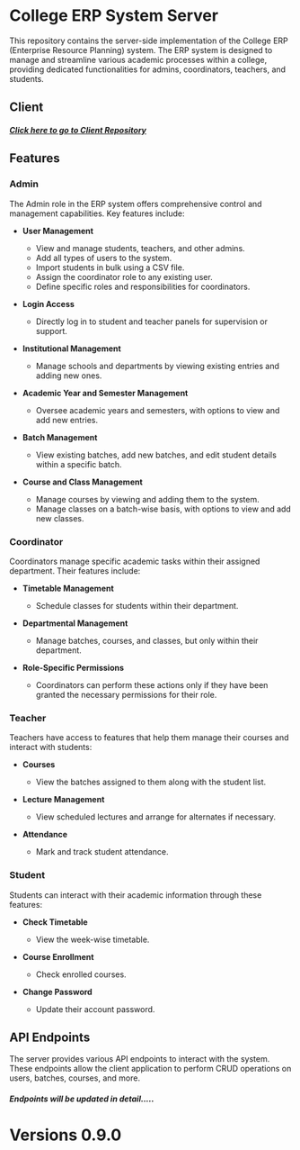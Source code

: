# College ERP System Server

This repository contains the server-side implementation of the College ERP (Enterprise Resource Planning) system. The ERP system is designed to manage and streamline various academic processes within a college, providing dedicated functionalities for admins, coordinators, teachers, and students.

## Client

##### [Click here to go to Client Repository](https://github.com/avmaurya07/ERP-System-Client)

## Features

### Admin

The Admin role in the ERP system offers comprehensive control and management capabilities. Key features include:

- **User Management**
  - View and manage students, teachers, and other admins.
  - Add all types of users to the system.
  - Import students in bulk using a CSV file.
  - Assign the coordinator role to any existing user.
  - Define specific roles and responsibilities for coordinators.

- **Login Access**
  - Directly log in to student and teacher panels for supervision or support.

- **Institutional Management**
  - Manage schools and departments by viewing existing entries and adding new ones.

- **Academic Year and Semester Management**
  - Oversee academic years and semesters, with options to view and add new entries.

- **Batch Management**
  - View existing batches, add new batches, and edit student details within a specific batch.

- **Course and Class Management**
  - Manage courses by viewing and adding them to the system.
  - Manage classes on a batch-wise basis, with options to view and add new classes.

### Coordinator

Coordinators manage specific academic tasks within their assigned department. Their features include:

- **Timetable Management**
  - Schedule classes for students within their department.

- **Departmental Management**
  - Manage batches, courses, and classes, but only within their department.

- **Role-Specific Permissions**
  - Coordinators can perform these actions only if they have been granted the necessary permissions for their role.

### Teacher

Teachers have access to features that help them manage their courses and interact with students:

- **Courses**
  - View the batches assigned to them along with the student list.

- **Lecture Management**
  - View scheduled lectures and arrange for alternates if necessary.

- **Attendance**
  - Mark and track student attendance.

### Student

Students can interact with their academic information through these features:

- **Check Timetable**
  - View the week-wise timetable.

- **Course Enrollment**
  - Check enrolled courses.

- **Change Password**
  - Update their account password.

## API Endpoints

The server provides various API endpoints to interact with the system. These endpoints allow the client application to perform CRUD operations on users, batches, courses, and more.


##### Endpoints will be updated in detail.....
<!-- ### Authentication

- **POST** `/api/auth/login`: Authenticate a user and return a JWT token.
- **POST** `/api/auth/register`: Register a new user (admin, teacher, student).

### User Management

- **GET** `/api/users`: Retrieve a list of users.
- **POST** `/api/users`: Add a new user.
- **PUT** `/api/users/:id`: Update user details.
- **DELETE** `/api/users/:id`: Delete a user.

### Timetable Management

- **GET** `/api/timetable`: Retrieve the timetable for a specific batch or department.
- **POST** `/api/timetable`: Schedule a new class.
- **PUT** `/api/timetable/:id`: Update a scheduled class.
- **DELETE** `/api/timetable/:id`: Delete a scheduled class.

### Academic Management

- **GET** `/api/academic`: Retrieve academic years and semesters.
- **POST** `/api/academic`: Add a new academic year or semester.
- **PUT** `/api/academic/:id`: Update academic year or semester details.
- **DELETE** `/api/academic/:id`: Delete an academic year or semester.

### Batch Management

- **GET** `/api/batches`: Retrieve a list of batches.
- **POST** `/api/batches`: Add a new batch.
- **PUT** `/api/batches/:id`: Update batch details.
- **DELETE** `/api/batches/:id`: Delete a batch.

### Course Management

- **GET** `/api/courses`: Retrieve a list of courses.
- **POST** `/api/courses`: Add a new course.
- **PUT** `/api/courses/:id`: Update course details.
- **DELETE** `/api/courses/:id`: Delete a course. -->

# Versions 0.9.0